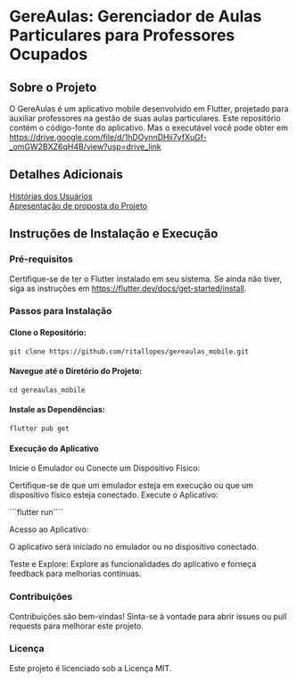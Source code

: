 # GereAulas: Gerenciador de Aulas Particulares para Professores Ocupados
## Sobre o Projeto
O GereAulas é um aplicativo mobile desenvolvido em Flutter, projetado para auxiliar professores na gestão de suas aulas particulares. Este repositório contém o código-fonte do aplicativo. Mas o executável você pode obter em https://drive.google.com/file/d/1hDOynnDHii7yfXuGf-_omGW2BXZ6qH4B/view?usp=drive_link

## Detalhes Adicionais
[Histórias dos Usuários](https://docs.google.com/document/d/1ZMLp2Jv_MK-n3qjDYkDD6KRgFyWMfO-7qQCkPM16Vxw/edit?usp=sharing)   
[Apresentação de proposta do Projeto](https://docs.google.com/presentation/d/1_PzHMDUO7H7XptpreTR4Ys-GP86EznLQ9sqmtk0K5C8/edit?usp=sharing)

## Instruções de Instalação e Execução
### Pré-requisitos
Certifique-se de ter o Flutter instalado em seu sistema. Se ainda não tiver, siga as instruções em https://flutter.dev/docs/get-started/install.

### Passos para Instalação
#### Clone o Repositório:
```git clone https://github.com/ritallopes/gereaulas_mobile.git```

#### Navegue até o Diretório do Projeto:
```cd gereaulas_mobile```

#### Instale as Dependências:
```flutter pub get```

#### Execução do Aplicativo
Inicie o Emulador ou Conecte um Dispositivo Físico:

Certifique-se de que um emulador esteja em execução ou que um dispositivo físico esteja conectado.
Execute o Aplicativo:

```flutter run````

Acesso ao Aplicativo:

O aplicativo será iniciado no emulador ou no dispositivo conectado.

Teste e Explore:
Explore as funcionalidades do aplicativo e forneça feedback para melhorias contínuas.


### Contribuições
Contribuições são bem-vindas! Sinta-se à vontade para abrir issues ou pull requests para melhorar este projeto.

### Licença
Este projeto é licenciado sob a Licença MIT.
